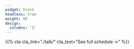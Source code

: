 ```yaml
---
widget: blank
headless: true
weight: 90
design:
  columns: '1'
---
```


{{% cta cta_link="./talk/" cta_text="See full schedule →" %}}
